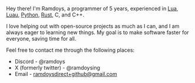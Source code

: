 Hey there!
I'm Ramdoys, a programmer of 5 years, experienced in [Lua](https://www.lua.org/), [Luau](https://luau-lang.org), [Python](https://www.python.org/), [Rust](https://www.rust-lang.org/), C, and C++.

I love helping out with open-source projects as much as I can, and I am always eager to learning new things.
My goal is to make software faster for everyone, saving time for all.

Feel free to contact me through the following places:
- Discord - @ramdoys
- X (formerly twitter) - @ramdoysing
- Email - ramdoysdirect+github@gmail.com
